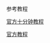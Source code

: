 参考教程

[官方十分钟教程](http://shiro.apache.org/10-minute-tutorial.html)

[官方教程](http://shiro.apache.org/tutorial.html)